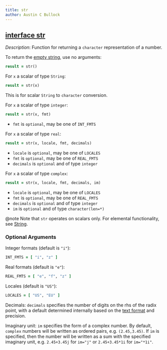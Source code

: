 ```yaml
---
title: str
author: Austin C Bullock
---
```


## [interface str](../../interface/str.html)

*Description*: Function for returning a `character` representation of a number.

To return the [empty string](../../module/io_fortran_lib.html#variable-empty_str), use no arguments:

```fortran
result = str()
```

For `x` a scalar of type `String`:

```fortran
result = str(x)
```

This is for scalar `String` to `character` conversion.

For `x` a scalar of type `integer`:

```fortran
result = str(x, fmt)
```

* `fmt` is `optional`, may be one of `INT_FMTS`

For `x` a scalar of type `real`:

```fortran
result = str(x, locale, fmt, decimals)
```

* `locale` is `optional`, may be one of `LOCALES`
* `fmt` is `optional`, may be one of `REAL_FMTS`
* `decimals` is `optional` and of type `integer`

For `x` a scalar of type `complex`:

```fortran
result = str(x, locale, fmt, decimals, im)
```

* `locale` is `optional`, may be one of `LOCALES`
* `fmt` is `optional`, may be one of `REAL_FMTS`
* `decimals` is `optional` and of type `integer`
* `im` is `optional` and of type `character(len=*)`

@note Note that `str` operates on scalars only. For elemental functionality, see [String](String.html).

### Optional Arguments

Integer formats (default is `"i"`):

```fortran
INT_FMTS = [ "i", "z" ]
```

Real formats (default is `"e"`):

```fortran
REAL_FMTS = [ "e", "f", "z" ]
```

Locales (default is `"US"`):

```fortran
LOCALES = [ "US", "EU" ]
```

Decimals: `decimals` specifies the number of digits on the rhs of the radix point, with a default determined internally based on the [text format](../UserInfo/text-fmts.html) and precision.

Imaginary unit: `im` specifies the form of a complex number. By default, `complex` numbers will be written as ordered pairs, e.g. `(2.45,3.45)`. If `im` is specified, then the number will be written as a sum with the specified imaginary unit, e.g. `2.45+3.45j` for `im="j"` or `2.45+3.45*1i` for `im="*1i"`.
